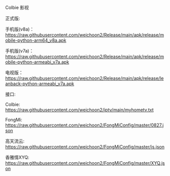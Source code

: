 Colbie 影视

正式版:

手机版(v8a)：https://raw.githubusercontent.com/weichoon2/Release/main/apk/release/mobile-python-arm64_v8a.apk

手机版(v7a)：https://raw.githubusercontent.com/weichoon2/Release/main/apk/release/mobile-python-armeabi_v7a.apk

电视版：https://raw.githubusercontent.com/weichoon2/Release/main/apk/release/leanback-python-armeabi_v7a.apk

接口:

Colbie: https://raw.githubusercontent.com/weichoon2/iptv/main/myhometv.txt

FongMi: https://raw.githubusercontent.com/weichoon2/FongMiConfig/master/0827.json

高天流云: https://raw.githubusercontent.com/weichoon2/FongMiConfig/master/js.json

香雅情XYQ: https://raw.githubusercontent.com/weichoon2/FongMiConfig/master/XYQ.json
